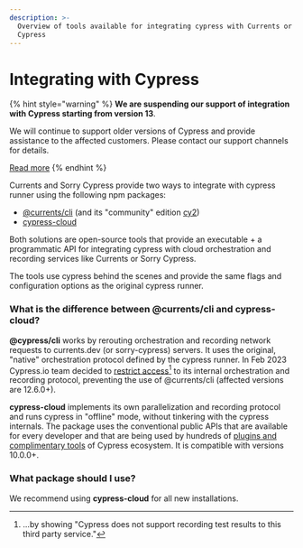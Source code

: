 ```yaml
---
description: >-
  Overview of tools available for integrating cypress with Currents or Sorry
  Cypress
---
```


# Integrating with Cypress

{% hint style="warning" %}
**We are suspending our support of integration with Cypress starting from version 13**.&#x20;

We will continue to support older versions of Cypress and provide assistance to the affected customers. Please contact our support channels for details.

[Read more](https://currents.dev/posts/v13-blocking)
{% endhint %}

Currents and Sorry Cypress provide two ways to integrate with cypress runner using the following npm packages:

* [@currents/cli](currents-cli.md) (and its "community" edition [cy2](https://www.npmjs.com/package/cy2))&#x20;
* [cypress-cloud](cypress-cloud.md)

Both solutions are open-source tools that provide an executable + a programmatic API for integrating cypress with cloud orchestration and recording services like Currents or Sorry Cypress.&#x20;

The tools use cypress behind the scenes and provide the same flags and configuration options as the original cypress runner.

### What is the difference between @currents/cli and cypress-cloud?

**@cypress/cli** works by rerouting orchestration and recording network requests to currents.dev (or sorry-cypress) servers. It uses the original, "native" orchestration protocol defined by the cypress runner. In Feb 2023 Cypress.io team decided to [restrict access](#user-content-fn-1)[^1] to its internal orchestration and recording protocol, preventing the use of @currents/cli (affected versions are 12.6.0+).

**cypress-cloud** implements its own parallelization and recording protocol and runs cypress in "offline" mode, without tinkering with the cypress internals. The package uses the conventional public APIs that are available for every developer and that are being used by hundreds of [plugins and complimentary tools](https://docs.cypress.io/plugins) of Cypress ecosystem. It is compatible with versions 10.0.0+.

### What package should I use?

We recommend using **cypress-cloud** for all new installations.

[^1]: ...by showing "Cypress does not support recording test results to this third party service."
